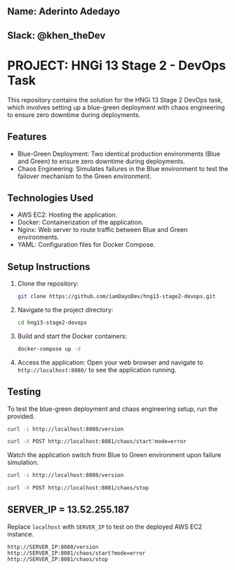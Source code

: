 ## Name: Aderinto Adedayo 
## Slack: @khen_theDev

# PROJECT: HNGi 13 Stage 2 - DevOps Task

This repository contains the solution for the HNGi 13 Stage 2 DevOps task, which involves setting up a blue-green deployment with chaos engineering to ensure zero downtime during deployments.

## Features
- Blue-Green Deployment: Two identical production environments (Blue and Green) to ensure zero downtime during deployments.
- Chaos Engineering: Simulates failures in the Blue environment to test the failover mechanism to the
    Green environment.

## Technologies Used
- AWS EC2: Hosting the application.
- Docker: Containerization of the application.
- Nginx: Web server to route traffic between Blue and Green environments.
- YAML: Configuration files for Docker Compose.

## Setup Instructions
1. Clone the repository:

   ```bash
   git clone https://github.com/iamDayoDev/hng13-stage2-devops.git
   ```

2. Navigate to the project directory:

   ```bash
   cd hng13-stage2-devops
   ```

3. Build and start the Docker containers:

    ```bash
    docker-compose up -d
    ```

4. Access the application:
   Open your web browser and navigate to `http://localhost:8080/` to see the application running.

## Testing
To test the blue-green deployment and chaos engineering setup, run the provided.

```bash
curl -i http://localhost:8080/version
```

```bash
curl -X POST http://localhost:8081/chaos/start?mode=error
```
Watch the application switch from Blue to Green environment upon failure simulation.

```bash
curl -i http://localhost:8080/version
```

```bash
curl -X POST http://localhost:8081/chaos/stop
```

## SERVER_IP = 13.52.255.187

Replace `localhost` with `SERVER_IP` to test on the deployed AWS EC2 instance.

```http://SERVER_IP:8080/
http://SERVER_IP:8080/version
http://SERVER_IP:8081/chaos/start?mode=error
http://SERVER_IP:8081/chaos/stop
```